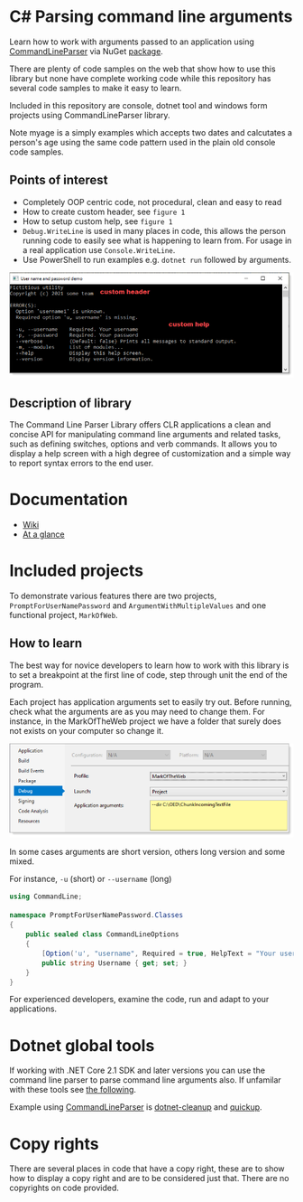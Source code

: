 # C# Parsing command line arguments

Learn how to work with arguments passed to an application using [CommandLineParser](https://github.com/commandlineparser/commandline) via NuGet [package](https://www.nuget.org/packages/CommandLineParser/2.8.0).

There are plenty of code samples on the web that show how to use this library but none have complete working code while this repository has several code samples to make it easy to learn.

Included in this repository are console, dotnet tool and windows form projects using CommandLineParser library.

Note myage is a simply examples which accepts two dates and calcutates a person's age using the same code pattern used in the plain old console code samples.

## Points of interest

- Completely OOP centric code, not procedural, clean and easy to read
- How to create custom header, see `figure 1`
- How to setup custom help, see `figure 1`
- `Debug.WriteLine` is used in many places in code, this allows the person running code to easily see what is happening to learn from. For usage in a real application use `Console.WriteLine`.
- Use PowerShell to run examples e.g. `dotnet run` followed by arguments.

![img](assets/Figure1.png)

## Description of library

The Command Line Parser Library offers CLR applications a clean and concise API for manipulating command line arguments and related tasks, such as defining switches, options and verb commands. It allows you to display a help screen with a high degree of customization and a simple way to report syntax errors to the end user.

# Documentation

- [Wiki](https://github.com/commandlineparser/commandline/wiki)
- [At a glance](https://github.com/commandlineparser/commandline#at-a-glance)


# Included projects

To demonstrate various features there are two projects, `PromptForUserNamePassword` and `ArgumentWithMultipleValues` and one functional project, `MarkOfWeb`.

## How to learn

The best way for novice developers to learn how to work with this library is to set a breakpoint at the first line of code, step through unit the end of the program.

Each project has application arguments set to easily try out. Before running, check what the arguments are as you may need to change them. For instance, in the MarkOfTheWeb project we have a folder that surely does not exists on your computer so change it.

![img](assets/figure2.png)

In some cases arguments are short version, others long version and some mixed.

For instance, `-u` (short) or `--username` (long)

```csharp
using CommandLine;

namespace PromptForUserNamePassword.Classes
{
    public sealed class CommandLineOptions
    {
        [Option('u', "username", Required = true, HelpText = "Your username")]
        public string Username { get; set; }
    }
}
```

For experienced developers, examine the code, run and adapt to your applications.

# Dotnet global tools

If working with  .NET Core 2.1 SDK and later versions you can use the command line parser to parse command line arguments also. If unfamilar with these tools see [the following](https://docs.microsoft.com/en-us/dotnet/core/tools/global-tools-how-to-create).

Example using [CommandLineParser](https://github.com/commandlineparser/commandline) is [dotnet-cleanup](https://github.com/sebnilsson/DotnetCleanup) and [quickup](https://github.com/Sergio0694/quickup).

# Copy rights

There are several places in code that have a copy right, these are to show how to display a copy right and are to be considered just that. There are no copyrights on code provided.